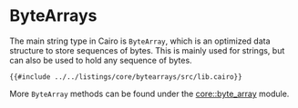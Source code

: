 # ByteArrays

The main string type in Cairo is `ByteArray`, which is an optimized data structure to store sequences of bytes.
This is mainly used for strings, but can also be used to hold any sequence of bytes.

```cairo,editable
{{#include ../../listings/core/bytearrays/src/lib.cairo}}
```

More `ByteArray` methods can be found under the
[core::byte_array][byte_array] module.

[byte_array]: https://docs.swmansion.com/scarb/corelib/core-byte_array.html
